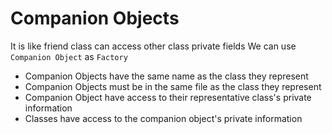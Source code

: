 # Companion Objects

It is like friend class can access other class private fields
We can use `Companion Object` as `Factory`

- Companion Objects have the same name as the class they represent
- Companion Objects must be in the same file as the class they represent
- Companion Object have access to their representative class's private information
- Classes have access to the companion object's private information
